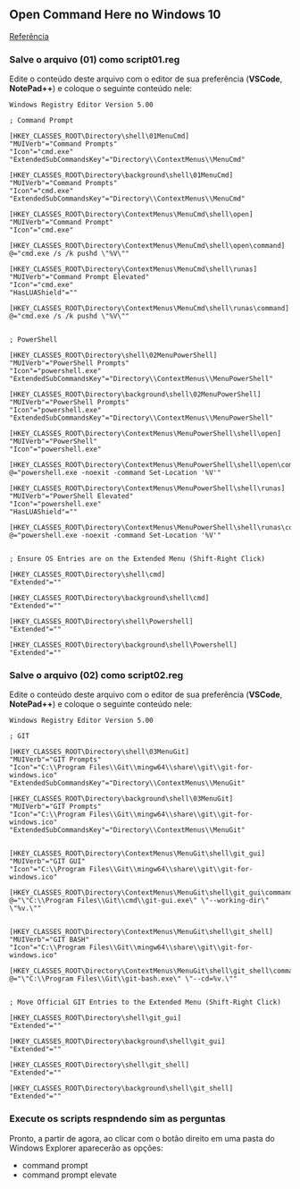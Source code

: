 <!-- TOC -->

## Open Command Here no Windows 10


[Referência](https://blogs.msdn.microsoft.com/andrew_richards/2017/03/01/enhancing-the-open-command-prompt-here-shift-right-click-context-menu-experience/)


### Salve o arquivo (01) como **script01.reg** 

Edite o conteúdo deste arquivo com o editor de sua preferência (**VSCode**, **NotePad++**) e coloque o seguinte conteúdo nele:

```
Windows Registry Editor Version 5.00

; Command Prompt

[HKEY_CLASSES_ROOT\Directory\shell\01MenuCmd]
"MUIVerb"="Command Prompts"
"Icon"="cmd.exe"
"ExtendedSubCommandsKey"="Directory\\ContextMenus\\MenuCmd"

[HKEY_CLASSES_ROOT\Directory\background\shell\01MenuCmd]
"MUIVerb"="Command Prompts"
"Icon"="cmd.exe"
"ExtendedSubCommandsKey"="Directory\\ContextMenus\\MenuCmd"

[HKEY_CLASSES_ROOT\Directory\ContextMenus\MenuCmd\shell\open]
"MUIVerb"="Command Prompt"
"Icon"="cmd.exe"

[HKEY_CLASSES_ROOT\Directory\ContextMenus\MenuCmd\shell\open\command]
@="cmd.exe /s /k pushd \"%V\""

[HKEY_CLASSES_ROOT\Directory\ContextMenus\MenuCmd\shell\runas]
"MUIVerb"="Command Prompt Elevated"
"Icon"="cmd.exe"
"HasLUAShield"=""

[HKEY_CLASSES_ROOT\Directory\ContextMenus\MenuCmd\shell\runas\command]
@="cmd.exe /s /k pushd \"%V\""


; PowerShell

[HKEY_CLASSES_ROOT\Directory\shell\02MenuPowerShell]
"MUIVerb"="PowerShell Prompts"
"Icon"="powershell.exe"
"ExtendedSubCommandsKey"="Directory\\ContextMenus\\MenuPowerShell"

[HKEY_CLASSES_ROOT\Directory\background\shell\02MenuPowerShell]
"MUIVerb"="PowerShell Prompts"
"Icon"="powershell.exe"
"ExtendedSubCommandsKey"="Directory\\ContextMenus\\MenuPowerShell"

[HKEY_CLASSES_ROOT\Directory\ContextMenus\MenuPowerShell\shell\open]
"MUIVerb"="PowerShell"
"Icon"="powershell.exe"

[HKEY_CLASSES_ROOT\Directory\ContextMenus\MenuPowerShell\shell\open\command]
@="powershell.exe -noexit -command Set-Location '%V'"

[HKEY_CLASSES_ROOT\Directory\ContextMenus\MenuPowerShell\shell\runas]
"MUIVerb"="PowerShell Elevated"
"Icon"="powershell.exe"
"HasLUAShield"=""

[HKEY_CLASSES_ROOT\Directory\ContextMenus\MenuPowerShell\shell\runas\command]
@="powershell.exe -noexit -command Set-Location '%V'"


; Ensure OS Entries are on the Extended Menu (Shift-Right Click)

[HKEY_CLASSES_ROOT\Directory\shell\cmd]
"Extended"=""

[HKEY_CLASSES_ROOT\Directory\background\shell\cmd]
"Extended"=""

[HKEY_CLASSES_ROOT\Directory\shell\Powershell]
"Extended"=""

[HKEY_CLASSES_ROOT\Directory\background\shell\Powershell]
"Extended"=""
```

### Salve o arquivo (02) como **script02.reg** 

Edite o conteúdo deste arquivo com o editor de sua preferência (**VSCode**, **NotePad++**) e coloque o seguinte conteúdo nele:

```
Windows Registry Editor Version 5.00

; GIT

[HKEY_CLASSES_ROOT\Directory\shell\03MenuGit]
"MUIVerb"="GIT Prompts"
"Icon"="C:\\Program Files\\Git\\mingw64\\share\\git\\git-for-windows.ico"
"ExtendedSubCommandsKey"="Directory\\ContextMenus\\MenuGit"

[HKEY_CLASSES_ROOT\Directory\background\shell\03MenuGit]
"MUIVerb"="GIT Prompts"
"Icon"="C:\\Program Files\\Git\\mingw64\\share\\git\\git-for-windows.ico"
"ExtendedSubCommandsKey"="Directory\\ContextMenus\\MenuGit"


[HKEY_CLASSES_ROOT\Directory\ContextMenus\MenuGit\shell\git_gui]
"MUIVerb"="GIT GUI"
"Icon"="C:\\Program Files\\Git\\mingw64\\share\\git\\git-for-windows.ico"

[HKEY_CLASSES_ROOT\Directory\ContextMenus\MenuGit\shell\git_gui\command]
@="\"C:\\Program Files\\Git\\cmd\\git-gui.exe\" \"--working-dir\" \"%v.\""


[HKEY_CLASSES_ROOT\Directory\ContextMenus\MenuGit\shell\git_shell]
"MUIVerb"="GIT BASH"
"Icon"="C:\\Program Files\\Git\\mingw64\\share\\git\\git-for-windows.ico"

[HKEY_CLASSES_ROOT\Directory\ContextMenus\MenuGit\shell\git_shell\command]
@="\"C:\\Program Files\\Git\\git-bash.exe\" \"--cd=%v.\""


; Move Official GIT Entries to the Extended Menu (Shift-Right Click)

[HKEY_CLASSES_ROOT\Directory\shell\git_gui]
"Extended"=""

[HKEY_CLASSES_ROOT\Directory\background\shell\git_gui]
"Extended"=""

[HKEY_CLASSES_ROOT\Directory\shell\git_shell]
"Extended"=""

[HKEY_CLASSES_ROOT\Directory\background\shell\git_shell]
"Extended"=""
```


### Execute os scripts respndendo **sim** as perguntas

Pronto, a partir de agora, ao clicar com o botão direito em uma pasta do Windows Explorer aparecerão as opções:

* command prompt
* command prompt elevate
